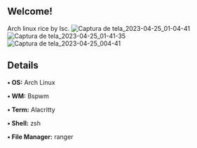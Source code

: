 ## Welcome!
Arch linux rice by Isc.
![Captura de tela_2023-04-25_01-04-41](https://user-images.githubusercontent.com/130581941/234273605-194b3aa8-6782-4337-a445-8894f618b9fe.png)
![Captura de tela_2023-04-25_01-41-35](https://user-images.githubusercontent.com/130581941/234273615-4366f108-3d3a-4a99-922b-9b90ce2c1d44.png)
![Captura de tela_2023-04-25_004-41](https://user-images.githubusercontent.com/130581941/234273619-ff23c43b-2dd5-4ed1-9ba0-020b929c100c.png)

## Details
**• OS:** Arch Linux 

**• WM:** Bspwm 

**• Term:** Alacritty 

**• Shell:** zsh 

**• File Manager:** ranger
